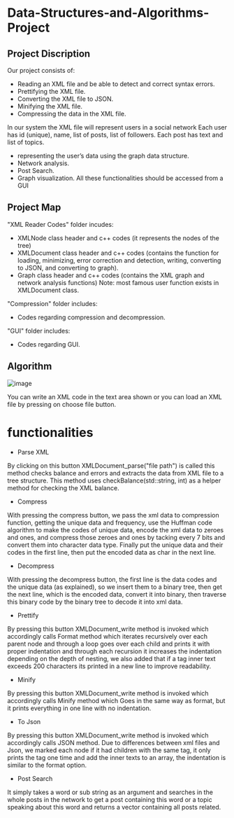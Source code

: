 # Data-Structures-and-Algorithms-Project
## Project Discription
Our project consists of:
-	Reading an XML file and be able to detect and correct syntax errors.
-	Prettifying the XML file.
-	Converting the XML file to JSON.
-	Minifying the XML file.
-	Compressing the data in the XML file.

In our system the XML file will represent users in a social network Each user has id (unique), name, list of posts, list of followers. Each post has text and list of topics.
-	representing the user’s data using the graph data structure.
-	Network analysis.
-	Post Search.
-	Graph visualization.
All these functionalities should be accessed from a GUI
## Project Map
"XML Reader Codes" folder incudes:
-	XMLNode class header and c++ codes (it represents the nodes of the tree)
-	XMLDocument class header and c++ codes (contains the function for loading, minimizing, error correction and detection, writing, converting to JSON, and converting to graph).
-	Graph class header and c++ codes (contains the XML graph and network analysis functions) Note: most famous user function exists in XMLDocument class.

"Compression" folder includes:
-	Codes regarding compression and decompression.

"GUI" folder includes:
-	Codes regarding GUI.

## Algorithm


![image](https://user-images.githubusercontent.com/104307082/216668671-b0606115-2803-42f2-bce9-a3abe6b01d83.png)

You can write an XML code in the text area shown or you can load an XML file by pressing on choose file button.

# functionalities
- Parse XML

By clicking on this button XMLDocument_parse("file path") is called this method checks balance and errors and extracts the data from XML file to a tree structure. This method uses checkBalance(std::string, int) as a helper method for checking the XML balance.
- Compress

With pressing the compress button, we pass the xml data to compression function, getting the unique data and frequency, use the Huffman code algorithm to make the codes of unique data, encode the xml data to zeroes and ones, and compress those zeroes and ones by tacking every 7 bits and convert them into character data type. Finally put the unique data and their codes in the first line, then put the encoded data as char in the next line.
- Decompress

With pressing the decompress button, the first line is the data codes and the unique data (as explained), so we insert them to a binary tree, then get the next line, which is the encoded data, convert it into binary, then traverse this binary code by the binary tree to decode it into xml data.
- Prettify

By pressing this button XMLDocument_write method is invoked which accordingly calls Format method which iterates recursively over each parent node and through a loop goes over each child and prints it with proper indentation and through each recursion it increases the indentation depending on the depth of nesting, we also added that if a tag inner text exceeds 200 characters its printed in a new line to improve readability.
- Minify

By pressing this button XMLDocument_write method is invoked which accordingly calls Minify method which Goes in the same way as format, but it prints everything in one line with no indentation.
- To Json

By pressing this button XMLDocument_write method is invoked which accordingly calls JSON method.
Due to differences between xml files and Json, we marked each node if it had children with the same tag, it only prints the tag one time and add the inner texts to an array, the indentation is similar to the format option.
- Post Search

It simply takes a word or sub string as an argument and searches in the whole posts in the network to get a post containing this word or a topic speaking about this word and returns a vector containing all posts related. 

